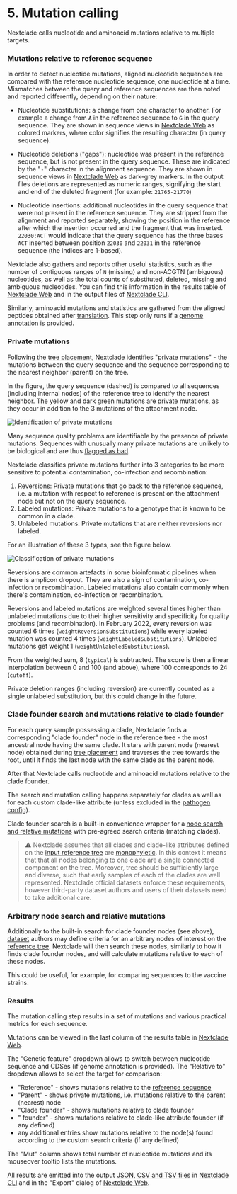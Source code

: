 # 5. Mutation calling

Nextclade calls nucleotide and aminoacid mutations relative to multiple targets.

### Mutations relative to reference sequence

In order to detect nucleotide mutations, aligned nucleotide sequences are compared with the reference nucleotide sequence, one nucleotide at a time. Mismatches between the query and reference sequences are then noted and reported differently, depending on their nature:

- Nucleotide substitutions: a change from one character to another. For example a change from `A` in the reference sequence to `G` in the query sequence. They are shown in sequence views in [Nextclade Web](../nextclade-web) as colored markers, where color signifies the resulting character (in query sequence).

- Nucleotide deletions ("gaps"): nucleotide was present in the reference sequence, but is not present in the query sequence. These are indicated by the "`-`" character in the alignment sequence. They are shown in sequence views in [Nextclade Web](../nextclade-web) as dark-grey markers. In the output files deletions are represented as numeric ranges, signifying the start and end of the deleted fragment (for example: `21765-21770`)

- Nucleotide insertions: additional nucleotides in the query sequence that were not present in the reference sequence. They are stripped from the alignment and reported separately, showing the position in the reference after which the insertion occurred and the fragment that was inserted. `22030:ACT` would indicate that the query sequence has the three bases `ACT` inserted between position `22030` and `22031` in the reference sequence (the indices are 1-based).

Nextclade also gathers and reports other useful statistics, such as the number of contiguous ranges of `N` (missing) and non-ACGTN (ambiguous) nucleotides, as well as the total counts of substituted, deleted, missing and ambiguous nucleotides. You can find this information in the results table of [Nextclade Web](../nextclade-web) and in the output files of [Nextclade CLI](../nextclade-cli).

Similarly, aminoacid mutations and statistics are gathered from the aligned peptides obtained after [translation](./02-translation). This step only runs if a [genome annotation](../input-files/03-genome-annotation) is provided.

### Private mutations

Following the [tree placement](03-phylogenetic-placement.md), Nextclade identifies "private mutations" - the mutations between the query sequence and the sequence corresponding to the nearest neighbor (parent) on the tree.

In the figure, the query sequence (dashed) is compared to all sequences (including internal nodes) of the reference tree to identify the nearest neighbor. The yellow and dark green mutations are private mutations, as they occur in addition to the 3 mutations of the attachment node.

![Identification of private mutations](../assets/algo_private-muts.png)

Many sequence quality problems are identifiable by the presence of private mutations. Sequences with unusually many private mutations are unlikely to be biological and are thus [flagged as bad](06-quality-control.md#private-mutations-p).

Nextclade classifies private mutations further into 3 categories to be more sensitive to potential contamination, co-infection and recombination:

1. Reversions: Private mutations that go back to the reference sequence, i.e. a mutation with respect to reference is present on the attachment node but not on the query sequence.
2. Labeled mutations: Private mutations to a genotype that is known to be common in a clade.
3. Unlabeled mutations: Private mutations that are neither reversions nor labeled.

For an illustration of these 3 types, see the figure below.

![Classification of private mutations](../assets/algo_private-muts-classification.png)

Reversions are common artefacts in some bioinformatic pipelines when there is amplicon dropout.
They are also a sign of contamination, co-infection or recombination. Labeled mutations also contain commonly when there's contamination, co-infection or recombination.

Reversions and labeled mutations are weighted several times higher than unlabeled mutations due to their higher sensitivity and specificity for quality problems (and recombination).
In February 2022, every reversion was counted 6 times (`weightReversionSubstitutions`) while every labeled mutation was counted 4 times (`weightLabeledSubstitutions`). Unlabeled mutations get weight 1 (`weightUnlabeledSubstitutions`).

From the weighted sum, 8 (`typical`) is subtracted. The score is then a linear interpolation between 0 and 100 (and above), where 100 corresponds to 24 (`cutoff`).

Private deletion ranges (including reversion) are currently counted as a single unlabeled substitution, but this could change in the future.

### Clade founder search and mutations relative to clade founder

For each query sample possessing a clade, Nextclade finds a corresponding "clade founder" node in the reference tree - the most ancestral node having the same clade. It stars with parent node (nearest node) obtained during [tree placement](03-phylogenetic-placement.md) and traverses the tree towards the root, until it finds the last node with the same clade as the parent node.

After that Nextclade calls nucleotide and aminoacid mutations relative to the clade founder.

The search and mutation calling happens separately for clades as well as for each custom clade-like attribute (unless excluded in the [pathogen config](../input-files/05-pathogen-config.md)).

Clade founder search is a built-in convenience wrapper for a [node search and relative mutations](#arbitrary-node-search-and-relative-mutations) with pre-agreed search criteria (matching clades).

> ⚠️ Nextclade assumes that all clades and clade-like attributes defined on the [input reference tree](../input-files/04-reference-tree.md) are [monophyletic](https://en.wikipedia.org/wiki/Monophyly). In this context it means that that all nodes belonging to one clade are a single connected component on the tree. Moreover, tree should be sufficiently large and diverse, such that early samples of each of the clades are well represented. Nextclade official datasets enforce these requirements, however third-party dataset authors and users of their datasets need to take additional care.

### Arbitrary node search and relative mutations

Additionally to the built-in search for clade founder nodes (see above), [dataset](../datasets.md) authors may define criteria for an arbitrary nodes of interest on the [reference tree](../input-files/04-reference-tree.md). Nextclade will then search these nodes, similarly to how it finds clade founder nodes, and will calculate mutations relative to each of these nodes.

This could be useful, for example, for comparing sequences to the vaccine strains.

### Results

The mutation calling step results in a set of mutations and various practical metrics for each sequence.

Mutations can be viewed in the last column of the results table in [Nextclade Web](../nextclade-web).

The "Genetic feature" dropdown allows to switch between nucleotide sequence and CDSes (if genome annotation is provided). The "Relative to" dropdown allows to select the target for comparison:

- "Reference" - shows mutations relative to the [reference sequence](../input-files/02-reference-sequence.md)
- "Parent" - shows private mutations, i.e. mutations relative to the parent (nearest) node
- "Clade founder" - shows mutations relative to clade founder
- "<attribute> founder" - shows mutations relative to clade-like attribute founder (if any defined)
- any additional entries show mutations relative to the node(s) found according to the custom search criteria (if any defined)

The "Mut" column shows total number of nucleotide mutations and its mouseover tooltip lists the mutations.

All results are emitted into the output [JSON](../output-files/05-results-json), [CSV and TSV files](../output-files/04-results-tsv) in [Nextclade CLI](../nextclade-cli) and in the "Export" dialog of [Nextclade Web](../nextclade-web).
